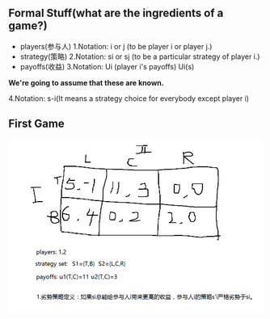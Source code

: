 ## Formal Stuff(what are the ingredients of a game?)

- players(参与人) 
1.Notation: i or j (to be player i or player j.)
- strategy(策略)
2.Notation: si or sj (to be a particular strategy of player i.)
- payoffs(收益)
3.Notation: 
Ui (player i's payoffs)
Ui(s)

**We're going to assume that these are known.**

4.Notation: s-i(It means a strategy choice for everybody except player i)

## First Game
![first game](pic/g1.png)